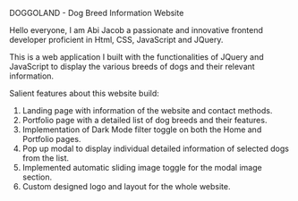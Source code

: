 DOGGOLAND - Dog Breed Information Website

Hello everyone, I am Abi Jacob a passionate and innovative frontend developer proficient in Html, CSS, JavaScript and JQuery.

This is a web application I built with the functionalities of JQuery and JavaScript to display the various breeds of dogs and their relevant information.

Salient features about this website build:

1. Landing page with information of the website and contact methods.
2. Portfolio page with a detailed list of dog breeds and their features.
3. Implementation of Dark Mode filter toggle on both the Home and Portfolio pages.
4. Pop up modal to display individual detailed information of selected dogs from the list.
5. Implemented automatic sliding image toggle for the modal image section.
6. Custom designed logo and layout for the whole website.